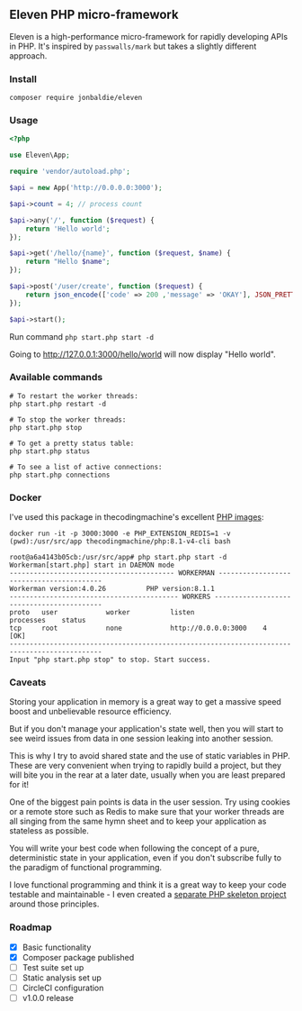 ## Eleven PHP micro-framework

Eleven is a high-performance micro-framework for rapidly developing APIs in PHP. It's inspired by `passwalls/mark` but takes a slightly different approach.

### Install

```
composer require jonbaldie/eleven
```

### Usage

```php
<?php

use Eleven\App;

require 'vendor/autoload.php';

$api = new App('http://0.0.0.0:3000');

$api->count = 4; // process count

$api->any('/', function ($request) {
    return 'Hello world';
});

$api->get('/hello/{name}', function ($request, $name) {
    return "Hello $name";
});

$api->post('/user/create', function ($request) {
    return json_encode(['code' => 200 ,'message' => 'OKAY'], JSON_PRETTY_PRINT);
});

$api->start();
```

Run command `php start.php start -d` 

Going to http://127.0.0.1:3000/hello/world will now display "Hello world".

### Available commands
```
# To restart the worker threads:
php start.php restart -d

# To stop the worker threads:
php start.php stop

# To get a pretty status table:
php start.php status

# To see a list of active connections:
php start.php connections
```
### Docker

I've used this package in thecodingmachine's excellent [PHP images](https://github.com/thecodingmachine/docker-images-php):

```
docker run -it -p 3000:3000 -e PHP_EXTENSION_REDIS=1 -v (pwd):/usr/src/app thecodingmachine/php:8.1-v4-cli bash

root@a6a4143b05cb:/usr/src/app# php start.php start -d
Workerman[start.php] start in DAEMON mode
----------------------------------------- WORKERMAN -----------------------------------------
Workerman version:4.0.26          PHP version:8.1.1
------------------------------------------ WORKERS ------------------------------------------
proto   user            worker          listen                 processes    status
tcp     root            none            http://0.0.0.0:3000    4             [OK]
---------------------------------------------------------------------------------------------
Input "php start.php stop" to stop. Start success.
```
### Caveats

Storing your application in memory is a great way to get a massive speed boost and unbelievable resource efficiency. 

But if you don't manage your application's state well, then you will start to see weird issues from data in one session leaking into another session.

This is why I try to avoid shared state and the use of static variables in PHP. These are very convenient when trying to rapidly build a project, but they will bite you in the rear at a later date, usually when you are least prepared for it!

One of the biggest pain points is data in the user session. Try using cookies or a remote store such as Redis to make sure that your worker threads are all singing from the same hymn sheet and to keep your application as stateless as possible.

You will write your best code when following the concept of a pure, deterministic state in your application, even if you don't subscribe fully to the paradigm of functional programming.

I love functional programming and think it is a great way to keep your code testable and maintainable - I even created a [separate PHP skeleton project](https://github.com/jonbaldie/functions) around those principles.

### Roadmap

- [X] Basic functionality
- [X] Composer package published
- [ ] Test suite set up
- [ ] Static analysis set up
- [ ] CircleCI configuration
- [ ] v1.0.0 release
